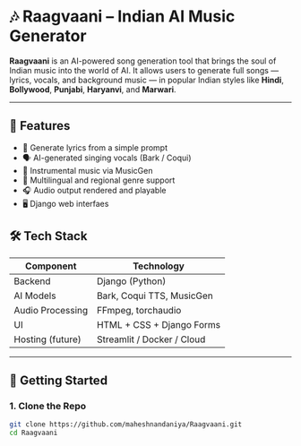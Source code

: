 # 🎶 Raagvaani – Indian AI Music Generator

**Raagvaani** is an AI-powered song generation tool that brings the soul of Indian music into the world of AI. It allows users to generate full songs — lyrics, vocals, and background music — in popular Indian styles like **Hindi**, **Bollywood**, **Punjabi**, **Haryanvi**, and **Marwari**.

---

## 🌟 Features

- 🎤 Generate lyrics from a simple prompt
- 🗣️ AI-generated singing vocals (Bark / Coqui)
- 🥁 Instrumental music via MusicGen
- 🧠 Multilingual and regional genre support
- 🎧 Audio output rendered and playable
- 🖥️ Django web interfaes 

## 🛠️ Tech Stack

| Component         | Technology                  |
|------------------|-----------------------------|
| Backend           | Django (Python)             |
| AI Models         | Bark, Coqui TTS, MusicGen   |
| Audio Processing  | FFmpeg, torchaudio          |
| UI                | HTML + CSS + Django Forms   |
| Hosting (future)  | Streamlit / Docker / Cloud  |

---

## 🚀 Getting Started

### 1. Clone the Repo

```bash
git clone https://github.com/maheshnandaniya/Raagvaani.git
cd Raagvaani
